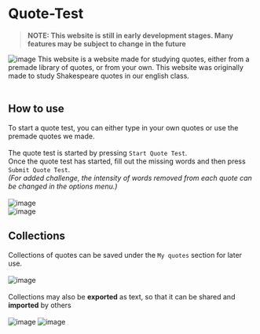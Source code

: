 # Quote-Test

> **NOTE: This website is still in early development stages. Many features may be subject to change in the future**


![image](https://github.com/Arisamiga/quote-test/assets/44126228/cb6faa9a-a470-4417-9e4c-34e0380cca37)
This website is a website made for studying quotes, either from a premade library of quotes, or from your own. This website was originally made to study Shakespeare quotes in our english class.
<br>
<br>


## How to use
To start a quote test, you can either type in your own quotes or use the premade quotes we made. <br>
<br>
The quote test is started by pressing `Start Quote Test`. <br>
Once the quote test has started, fill out the missing words and then press `Submit Quote Test`. <br>
*(For added challenge, the intensity of words removed from each quote can be changed in the options menu.)*<br>
<br>
 ![image](https://github.com/Arisamiga/quote-test/assets/44126228/ab5ea5d7-e77f-4ada-831c-b22c395fc6a1)  
 ![image](https://github.com/Arisamiga/quote-test/assets/44126228/ed4f90d0-60f0-4eb6-a438-c3c34fbe4779)
<br>
## Collections
Collections of quotes can be saved under the `My quotes` section for later use. <br>
<br>
![image](https://github.com/Arisamiga/quote-test/assets/44126228/329d2c70-2820-4778-a397-855fbd08acd6) <br>
<br>
Collections may also be **exported** as text, so that it can be shared and **imported** by others <br>
<br>
![image](https://github.com/Arisamiga/quote-test/assets/44126228/212e1f31-161e-4b5a-bc81-366a18e82877)
![image](https://github.com/Arisamiga/quote-test/assets/44126228/17a38c62-9485-4d7f-8356-f463b3459d5f)
